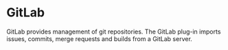 
GitLab
======

GitLab provides management of git repositories. The GitLab plug-in imports issues, commits, merge requests and builds
from a GitLab server.
